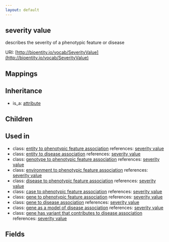 ```yaml
---
layout: default
---
```


## severity value


describes the severity of a phenotypic feature or disease

URI: [http://bioentity.io/vocab/SeverityValue](http://bioentity.io/vocab/SeverityValue)
## Mappings


## Inheritance

 *  is_a: [attribute](Attribute.html)

## Children


## Used in

 *  class: [entity to phenotypic feature association](EntityToPhenotypicFeatureAssociation.html) references: [severity value](SeverityValue.html)
 *  class: [entity to disease association](EntityToDiseaseAssociation.html) references: [severity value](SeverityValue.html)
 *  class: [genotype to phenotypic feature association](GenotypeToPhenotypicFeatureAssociation.html) references: [severity value](SeverityValue.html)
 *  class: [environment to phenotypic feature association](EnvironmentToPhenotypicFeatureAssociation.html) references: [severity value](SeverityValue.html)
 *  class: [disease to phenotypic feature association](DiseaseToPhenotypicFeatureAssociation.html) references: [severity value](SeverityValue.html)
 *  class: [case to phenotypic feature association](CaseToPhenotypicFeatureAssociation.html) references: [severity value](SeverityValue.html)
 *  class: [gene to phenotypic feature association](GeneToPhenotypicFeatureAssociation.html) references: [severity value](SeverityValue.html)
 *  class: [gene to disease association](GeneToDiseaseAssociation.html) references: [severity value](SeverityValue.html)
 *  class: [gene as a model of disease association](GeneAsAModelOfDiseaseAssociation.html) references: [severity value](SeverityValue.html)
 *  class: [gene has variant that contributes to disease association](GeneHasVariantThatContributesToDiseaseAssociation.html) references: [severity value](SeverityValue.html)

## Fields

